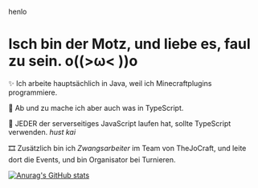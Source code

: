henlo

# Isch bin der Motz, und liebe es, faul zu sein. o((>ω< ))o

✨ Ich arbeite hauptsächlich in Java, weil ich Minecraftplugins programmiere.

🎈 Ab und zu mache ich aber auch was in TypeScript. 

💎 JEDER der serverseitiges JavaScript laufen hat, sollte TypeScript verwenden. *hust kai*

🎞 Zusätzlich bin ich *Zwangsarbeiter* im Team von TheJoCraft, und leite dort die Events, und bin Organisator bei Turnieren.

[![Anurag's GitHub stats](https://github-readme-stats.vercel.app/api?username=motz0815)](https://github.com/anuraghazra/github-readme-stats)
